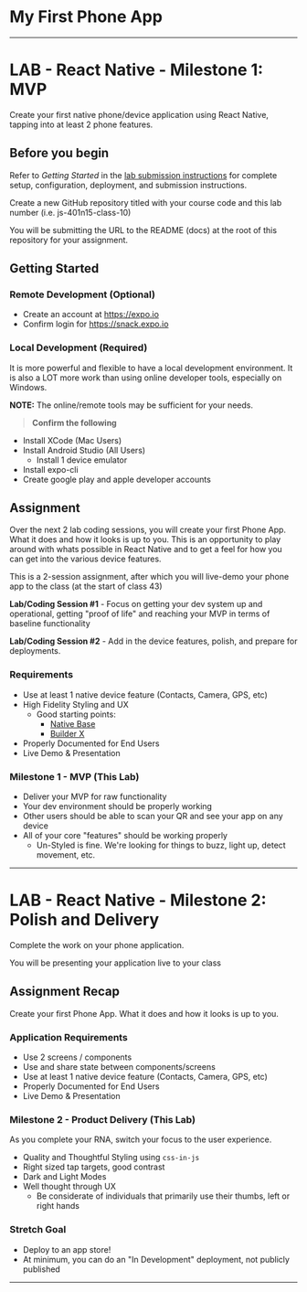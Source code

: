 # My First Phone App

****

# LAB - React Native - Milestone 1: MVP

Create your first native phone/device application using React Native, tapping into at least 2 phone features.

## Before you begin

Refer to *Getting Started*  in the [lab submission instructions](../../../reference/submission-instructions/labs/README.md) for complete setup, configuration, deployment, and submission instructions.

Create a new GitHub repository titled with your course code and this lab number (i.e. js-401n15-class-10)

You will be submitting the URL to the README (docs) at the root of this repository for your assignment.

## Getting Started

### Remote Development (Optional)

- Create an account at <https://expo.io>
- Confirm login for <https://snack.expo.io>

### Local Development (Required)

It is more powerful and flexible to have a local development environment. It is also a LOT more work than using online developer tools, especially on Windows.

**NOTE:** The online/remote tools may be sufficient for your needs.

> **Confirm the following**
- Install XCode (Mac Users)
- Install Android Studio (All Users)
  - Install 1 device emulator
- Install expo-cli
- Create google play and apple developer accounts

## Assignment

Over the next 2 lab coding sessions, you will create your first Phone App. What it does and how it looks is up to you. This is an opportunity to play around with whats possible in React Native and to get a feel for how you can get into the various device features.

This is a 2-session assignment, after which you will live-demo your phone app to the class (at the start of class 43)

**Lab/Coding Session #1** - Focus on getting your dev system up and operational, getting "proof of life" and reaching your MVP in terms of baseline functionality

**Lab/Coding Session #2** - Add in the device features, polish, and prepare for deployments.

### Requirements

- Use at least 1 native device feature (Contacts, Camera, GPS, etc)
- High Fidelity Styling and UX
  - Good starting points:
    - [Native Base](https://nativebase.io/)
    - [Builder X](https://builderx.io/)
- Properly Documented for End Users
- Live Demo & Presentation

### Milestone 1 - MVP (This Lab)

- Deliver your MVP for raw functionality
- Your dev environment should be properly working
- Other users should be able to scan your QR and see your app on any device
- All of your core "features" should be working properly
  - Un-Styled is fine. We're looking for things to buzz, light up, detect movement, etc.


****

# LAB - React Native - Milestone 2: Polish and Delivery

Complete the work on your phone application.

You will be presenting your application live to your class

## Assignment Recap

Create your first Phone App. What it does and how it looks is up to you.

### Application Requirements

- Use 2 screens / components
- Use and share state between components/screens
- Use at least 1 native device feature (Contacts, Camera, GPS, etc)
- Properly Documented for End Users
- Live Demo & Presentation

### Milestone 2 - Product Delivery (This Lab)

As you complete your RNA, switch your focus to the user experience.

- Quality and Thoughtful Styling using `css-in-js`
- Right sized tap targets, good contrast
- Dark and Light Modes
- Well thought through UX
  - Be considerate of individuals that primarily use their thumbs, left or right hands

### Stretch Goal

- Deploy to an app store!
- At minimum, you can do an "In Development" deployment, not publicly published

****
